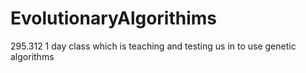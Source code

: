 # EvolutionaryAlgorithims
295.312 1 day class which is teaching and testing us in to use genetic algorithms 
